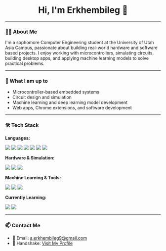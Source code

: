<h1 align="center">Hi, I'm Erkhembileg 👋</h1>

---

### 👨‍💻 About Me

I'm a sophomore Computer Engineering student at the University of Utah Asia Campus, passionate about building real-world hardware and software based projects. I enjoy working with microcontrollers, simulating circuits, building desktop apps, and applying machine learning models to solve practical problems.

---

### 🚀 What I am up to

- Microcontroller-based embedded systems  
- Circuit design and simulation  
- Machine learning and deep learning model development  
- Web apps, Chrome extensions, and software development

---

### 🛠️ Tech Stack

**Languages:**  
<p>
  <img src="https://img.shields.io/badge/C++-00599C?style=for-the-badge&logo=c%2B%2B&logoColor=white"/> 
  <img src="https://img.shields.io/badge/Python-3776AB?style=for-the-badge&logo=python&logoColor=white"/> 
  <img src="https://img.shields.io/badge/MATLAB-0076A8?style=for-the-badge&logo=Mathworks&logoColor=white"/>
  <img src="https://img.shields.io/badge/Git-F05032?style=for-the-badge&logo=git&logoColor=white"/>
  <img src="https://img.shields.io/badge/HTML5-E34F26?style=for-the-badge&logo=html5&logoColor=white"/>
  <img src="https://img.shields.io/badge/CSS3-1572B6?style=for-the-badge&logo=css3&logoColor=white"/>
  <img src="https://img.shields.io/badge/JavaScript-F7DF1E?style=for-the-badge&logo=javascript&logoColor=black"/>
</p>

**Hardware & Simulation:**  
<p>
  <img src="https://img.shields.io/badge/Arduino-00979D?style=for-the-badge&logo=arduino&logoColor=white"/> 
  <img src="https://img.shields.io/badge/LTSpice-E2231A?style=for-the-badge&logo=tex&logoColor=white"/> 
  <img src="https://img.shields.io/badge/Breadboard-555555?style=for-the-badge"/>
</p>

**Machine Learning & Tools:**  
<p>
  <img src="https://img.shields.io/badge/Pandas-150458?style=for-the-badge&logo=pandas&logoColor=white"/> 
  <img src="https://img.shields.io/badge/Scikit--learn-F7931E?style=for-the-badge&logo=scikit-learn&logoColor=white"/> 
  <img src="https://img.shields.io/badge/Seaborn-2E75B6?style=for-the-badge"/>
</p>

**Currently Learning:**  
<p>
  <img src="https://img.shields.io/badge/TensorFlow-FF6F00?style=for-the-badge&logo=tensorflow&logoColor=white"/> 
  <img src="https://img.shields.io/badge/wxWidgets-0C0C0C?style=for-the-badge&logo=c%2B%2B&logoColor=white"/>
</p>

---

### 📫 Contact Me

- 📧 Email: [a.erkhembileg9@gmail.com](mailto:a.erkhembileg9@gmail.com)  
- 🤝 Handshake: [Visit My Profile](https://utah.joinhandshake.com/profiles/xzc5ut)
